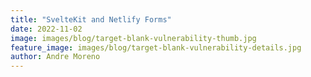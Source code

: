 ```yaml
---
title: "SvelteKit and Netlify Forms"
date: 2022-11-02
image: images/blog/target-blank-vulnerability-thumb.jpg
feature_image: images/blog/target-blank-vulnerability-details.jpg
author: Andre Moreno
---
```




